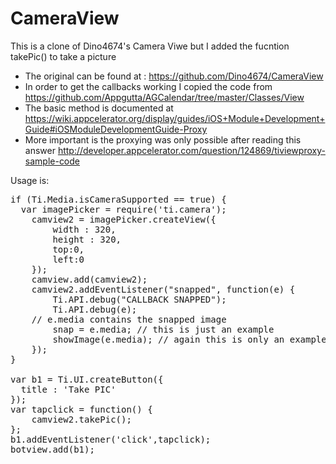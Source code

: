 CameraView
==========

This is a clone of Dino4674's Camera Viwe but I added the fucntion takePic() to take a picture

- The original can be found at : https://github.com/Dino4674/CameraView
- In order to get the callbacks working I copied the code from https://github.com/Appgutta/AGCalendar/tree/master/Classes/View
- The basic method is documented at https://wiki.appcelerator.org/display/guides/iOS+Module+Development+Guide#iOSModuleDevelopmentGuide-Proxy
- More important is the proxying was only possible after reading this answer http://developer.appcelerator.com/question/124869/tiviewproxy-sample-code


Usage is:


<pre>
if (Ti.Media.isCameraSupported == true) {
  var imagePicker = require('ti.camera');
	camview2 = imagePicker.createView({
	    width : 320,
	    height : 320,
	    top:0,
	    left:0
	});
	camview.add(camview2);
	camview2.addEventListener("snapped", function(e) {
		Ti.API.debug("CALLBACK SNAPPED");
		Ti.API.debug(e);
    // e.media contains the snapped image
		snap = e.media; // this is just an example
		showImage(e.media); // again this is only an example 
	});
}

var b1 = Ti.UI.createButton({
  title : 'Take PIC'
});
var tapclick = function() {
	camview2.takePic();
};
b1.addEventListener('click',tapclick);
botview.add(b1);
</pre>



